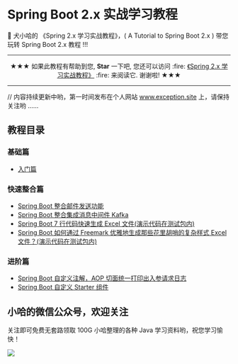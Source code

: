 # Spring Boot 2.x 实战学习教程

:green_apple: 犬小哈的 《Spring 2.x 学习实战教程》，( A Tutorial to Spring Boot 2.x ) 带您玩转 Spring Boot 2.x 教程 !!!

---

<p align="center">
 ★★★ 如果此教程有帮助到您, <b>Star</b> 一下吧, 您还可以访问 :fire: <a href="https://www.exception.site/springboot">《Spring 2.x 学习实战教程》</a> :fire: 来阅读它. 谢谢啦! ★★★
</p>

---

// 内容持续更新中哟，第一时间发布在个人网站 <a href="https://www.exception.site">www.exception.site</a> 上，请保持关注哟 ......

## 教程目录

### 基础篇

- [入门篇](https://www.exception.site/springboot/spring-boot-tutorial)

### 快速整合篇

- [Spring Boot 整合邮件发送功能](https://www.exception.site/springboot/spring-boots-send-mail)
- [Spring Boot 整合集成消息中间件 Kafka](https://www.exception.site/springboot/spring-boot2-kafka)
- [Spring Boot 7 行代码快速生成 Excel 文件(演示代码在测试包内)](https://www.exception.site/essay/how-to-create-excel-by-seven-line-code)
- [Spring Boot 如何通过 Freemark 优雅地生成那些花里胡哨的复杂样式 Excel 文件？(演示代码在测试包内)](https://www.exception.site/essay/how-to-create-complex-style-excel-with-freemark)


### 进阶篇

- [Spring Boot 自定义注解，AOP 切面统一打印出入参请求日志](https://www.exception.site/springboot/spring-boot-aop-web-request)
- [Spring Boot 自定义 Starter 组件](https://www.exception.site/springboot/spring-boot-custom-starter)


## 小哈的微信公众号，欢迎关注

关注即可免费无套路领取 100G 小哈整理的各种 Java 学习资料哟，祝您学习愉快！

![](https://exception-image-bucket.oss-cn-hangzhou.aliyuncs.com/155634562788477)




